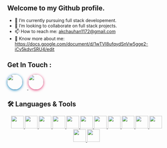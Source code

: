 ## Welcome to my Github profile. 

- 🌱 I’m currently pursuing full stack developement.
- 👯 I’m looking to collaborate on full stack projects.
- 📫 How to reach me: akchauhan1172@gmail.com
- 📄 Know more about me: https://docs.google.com/document/d/1wTVI8ufqydSnVw5gge2-iCv5kdvrSRU4/edit

## Get In Touch :

<p align="left">
  <a href="https://www.linkedin.com/in/abhishek-chauhan00/" target="_blank" title="LinkedIn">
    <img src="https://img.icons8.com/fluency/48/000000/linkedin.png" width="48" height="48" style="margin-right: 15px; border-radius:50%; box-shadow: 0 2px 8px #0077b5;">
  </a>
  <a href="https://instagram.com/abhishek.chauhan1172" target="_blank" title="Instagram">
    <img src="https://img.icons8.com/fluency/48/000000/instagram-new.png" width="48" height="48" style="border-radius:50%; box-shadow: 0 2px 8px #e1306c;">
  </a>
</p>


## 🛠️ Languages & Tools

<p align="center">
  <a href="https://developer.mozilla.org/en-US/docs/Web/HTML" target="_blank" title="HTML5">
    <img src="https://cdn.jsdelivr.net/gh/devicons/devicon/icons/html5/html5-original.svg" width="40" height="40"/>
  </a>
  <a href="https://developer.mozilla.org/en-US/docs/Web/CSS" target="_blank" title="CSS3">
    <img src="https://cdn.jsdelivr.net/gh/devicons/devicon/icons/css3/css3-original.svg" width="40" height="40"/>
  </a>
  <a href="https://www.javascript.com/" target="_blank" title="JavaScript">
    <img src="https://cdn.jsdelivr.net/gh/devicons/devicon/icons/javascript/javascript-original.svg" width="40" height="40"/>
  </a>
  <a href="https://reactjs.org/" target="_blank" title="ReactJS">
    <img src="https://cdn.jsdelivr.net/gh/devicons/devicon/icons/react/react-original.svg" width="40" height="40"/>
  </a>
  <a href="https://nodejs.org/" target="_blank" title="Node.js">
    <img src="https://cdn.jsdelivr.net/gh/devicons/devicon/icons/nodejs/nodejs-original.svg" width="40" height="40"/>
  </a>
  <a href="https://www.java.com/" target="_blank" title="Java">
    <img src="https://cdn.jsdelivr.net/gh/devicons/devicon/icons/java/java-original.svg" width="40" height="40"/>
  </a>
  <a href="https://isocpp.org/" target="_blank" title="C++">
    <img src="https://cdn.jsdelivr.net/gh/devicons/devicon/icons/cplusplus/cplusplus-original.svg" width="40" height="40"/>
  </a>
  <a href="https://en.wikipedia.org/wiki/C_(programming_language)" target="_blank" title="C">
    <img src="https://cdn.jsdelivr.net/gh/devicons/devicon/icons/c/c-original.svg" width="40" height="40"/>
  </a>
  <a href="https://www.python.org/" target="_blank" title="Python">
    <img src="https://cdn.jsdelivr.net/gh/devicons/devicon/icons/python/python-original.svg" width="40" height="40"/>
  </a>
  <a href="https://www.figma.com/" target="_blank" title="Figma">
    <img src="https://cdn.jsdelivr.net/gh/devicons/devicon/icons/figma/figma-original.svg" width="40" height="40"/>
  </a>
  <a href="https://code.visualstudio.com/" target="_blank" title="VS Code">
    <img src="https://cdn.jsdelivr.net/gh/devicons/devicon/icons/vscode/vscode-original.svg" width="40" height="40"/>
  </a>
  <a href="https://github.com/" target="_blank" title="GitHub">
    <img src="https://cdn.jsdelivr.net/gh/devicons/devicon/icons/github/github-original.svg" width="40" height="40"/>
  </a>
  <a href="https://www.canva.com/" target="_blank" title="Canva">
    <img src="https://cdn.jsdelivr.net/gh/devicons/devicon/icons/canva/canva-original.svg" width="40" height="40"/>
  </a>
</p>

